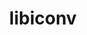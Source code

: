 ---
title: "libiconv"
layout: cache
categories: [package, develop-2023-12-03]
meta: {"versions": ["1.17"], "compilers": ["apple-clang@=15.0.0", "cce@=15.0.1", "gcc@=10.3.0", "gcc@=11.1.0", "gcc@=11.3.0", "gcc@=11.4.0", "gcc@=12.3.0", "gcc@=7.3.1", "gcc@=7.5.0", "gcc@=9.4.0", "oneapi@=2023.2.0"], "oss": ["amzn2", "rhel8", "sle_hpc15", "ubuntu18.04", "ubuntu20.04", "ubuntu22.04", "ventura"], "platforms": ["darwin", "linux"], "targets": ["aarch64", "neoverse_n1", "neoverse_v1", "ppc64le", "x86_64_v3", "x86_64_v4", "zen4"], "stacks": ["aws-isc", "aws-isc-aarch64", "build_systems", "data-vis-sdk", "developer-tools", "e4s", "e4s-cray-rhel", "e4s-cray-sles", "e4s-neoverse_v1", "e4s-oneapi", "e4s-power", "e4s-rocm-external", "ml-darwin-aarch64-mps", "ml-linux-x86_64-cpu", "ml-linux-x86_64-cuda", "ml-linux-x86_64-rocm", "radiuss", "radiuss-aws", "radiuss-aws-aarch64", "root", "tutorial"], "num_specs": 15, "num_specs_by_stack": {"ml-darwin-aarch64-mps": 1, "root": 15, "radiuss-aws-aarch64": 2, "aws-isc-aarch64": 2, "radiuss-aws": 1, "aws-isc": 1, "e4s-cray-rhel": 1, "e4s-cray-sles": 1, "developer-tools": 1, "build_systems": 1, "radiuss": 1, "e4s-neoverse_v1": 1, "e4s-power": 1, "data-vis-sdk": 1, "e4s-rocm-external": 1, "e4s": 1, "e4s-oneapi": 1, "ml-linux-x86_64-rocm": 1, "ml-linux-x86_64-cpu": 1, "ml-linux-x86_64-cuda": 1, "tutorial": 2}}
spec_details: [{"hash": "ypoozdrruowz7z2upjkvhdtemwtkfamg", "compiler": "apple-clang@=15.0.0", "versions": ["1.17"], "os": "ventura", "platform": "darwin", "target": "aarch64", "variants": ["build_system=autotools", "libs=shared,static"], "stacks": ["ml-darwin-aarch64-mps", "root"], "size": "-", "tarball": "https://binaries.spack.io/develop-2023-12-03/build_cache/darwin-ventura-aarch64/apple-clang-15.0.0/libiconv-1.17/darwin-ventura-aarch64-apple-clang-15.0.0-libiconv-1.17-ypoozdrruowz7z2upjkvhdtemwtkfamg.spack"}, {"hash": "kqkmokwwzxkbr6b57q6tnjzg5sl7tvz4", "compiler": "gcc@=7.3.1", "versions": ["1.17"], "os": "amzn2", "platform": "linux", "target": "aarch64", "variants": ["build_system=autotools", "libs=shared,static"], "stacks": ["radiuss-aws-aarch64", "root", "aws-isc-aarch64"], "size": "-", "tarball": "https://binaries.spack.io/develop-2023-12-03/build_cache/linux-amzn2-aarch64/gcc-7.3.1/libiconv-1.17/linux-amzn2-aarch64-gcc-7.3.1-libiconv-1.17-kqkmokwwzxkbr6b57q6tnjzg5sl7tvz4.spack"}, {"hash": "tfggsoa2bw5lhppksnpxe4nz5c5enl3q", "compiler": "gcc@=7.3.1", "versions": ["1.17"], "os": "amzn2", "platform": "linux", "target": "neoverse_n1", "variants": ["build_system=autotools", "libs=shared,static"], "stacks": ["radiuss-aws-aarch64", "root", "aws-isc-aarch64"], "size": "-", "tarball": "https://binaries.spack.io/develop-2023-12-03/build_cache/linux-amzn2-neoverse_n1/gcc-7.3.1/libiconv-1.17/linux-amzn2-neoverse_n1-gcc-7.3.1-libiconv-1.17-tfggsoa2bw5lhppksnpxe4nz5c5enl3q.spack"}, {"hash": "koislq52asauaobdgafqfyggwhsc5pd7", "compiler": "gcc@=7.3.1", "versions": ["1.17"], "os": "amzn2", "platform": "linux", "target": "x86_64_v3", "variants": ["build_system=autotools", "libs=shared,static"], "stacks": ["root", "radiuss-aws", "aws-isc"], "size": "-", "tarball": "https://binaries.spack.io/develop-2023-12-03/build_cache/linux-amzn2-x86_64_v3/gcc-7.3.1/libiconv-1.17/linux-amzn2-x86_64_v3-gcc-7.3.1-libiconv-1.17-koislq52asauaobdgafqfyggwhsc5pd7.spack"}, {"hash": "tonwxz2czo4sqsunngqpf5r3orh56ciw", "compiler": "cce@=15.0.1", "versions": ["1.17"], "os": "rhel8", "platform": "linux", "target": "zen4", "variants": ["build_system=autotools", "libs=shared,static"], "stacks": ["root", "e4s-cray-rhel"], "size": "-", "tarball": "https://binaries.spack.io/develop-2023-12-03/build_cache/linux-rhel8-zen4/cce-15.0.1/libiconv-1.17/linux-rhel8-zen4-cce-15.0.1-libiconv-1.17-tonwxz2czo4sqsunngqpf5r3orh56ciw.spack"}, {"hash": "vplynidco7hsemsuvcgaavjkatvtven5", "compiler": "gcc@=10.3.0", "versions": ["1.17"], "os": "sle_hpc15", "platform": "linux", "target": "x86_64_v4", "variants": ["build_system=autotools", "libs=shared,static"], "stacks": ["e4s-cray-sles", "root"], "size": "-", "tarball": "https://binaries.spack.io/develop-2023-12-03/build_cache/linux-sle_hpc15-x86_64_v4/gcc-10.3.0/libiconv-1.17/linux-sle_hpc15-x86_64_v4-gcc-10.3.0-libiconv-1.17-vplynidco7hsemsuvcgaavjkatvtven5.spack"}, {"hash": "frvffqumx542ngxk6b6met3gq4674fkd", "compiler": "gcc@=7.5.0", "versions": ["1.17"], "os": "ubuntu18.04", "platform": "linux", "target": "x86_64_v3", "variants": ["build_system=autotools", "libs=shared,static"], "stacks": ["developer-tools", "build_systems", "radiuss", "root"], "size": "-", "tarball": "https://binaries.spack.io/develop-2023-12-03/build_cache/linux-ubuntu18.04-x86_64_v3/gcc-7.5.0/libiconv-1.17/linux-ubuntu18.04-x86_64_v3-gcc-7.5.0-libiconv-1.17-frvffqumx542ngxk6b6met3gq4674fkd.spack"}, {"hash": "izkcd2udbnrr7um42gwozeyveb6hphfb", "compiler": "gcc@=11.4.0", "versions": ["1.17"], "os": "ubuntu20.04", "platform": "linux", "target": "neoverse_v1", "variants": ["build_system=autotools", "libs=shared,static"], "stacks": ["e4s-neoverse_v1", "root"], "size": "-", "tarball": "https://binaries.spack.io/develop-2023-12-03/build_cache/linux-ubuntu20.04-neoverse_v1/gcc-11.4.0/libiconv-1.17/linux-ubuntu20.04-neoverse_v1-gcc-11.4.0-libiconv-1.17-izkcd2udbnrr7um42gwozeyveb6hphfb.spack"}, {"hash": "wxyyraqpcgadhhfcrnyzhmzpzyio45dn", "compiler": "gcc@=9.4.0", "versions": ["1.17"], "os": "ubuntu20.04", "platform": "linux", "target": "ppc64le", "variants": ["build_system=autotools", "libs=shared,static"], "stacks": ["root", "e4s-power"], "size": "-", "tarball": "https://binaries.spack.io/develop-2023-12-03/build_cache/linux-ubuntu20.04-ppc64le/gcc-9.4.0/libiconv-1.17/linux-ubuntu20.04-ppc64le-gcc-9.4.0-libiconv-1.17-wxyyraqpcgadhhfcrnyzhmzpzyio45dn.spack"}, {"hash": "6s6d5bym4lf2yej5lzcjzufvnng6w3fs", "compiler": "gcc@=11.1.0", "versions": ["1.17"], "os": "ubuntu20.04", "platform": "linux", "target": "x86_64_v3", "variants": ["build_system=autotools", "libs=shared,static"], "stacks": ["data-vis-sdk", "root"], "size": "-", "tarball": "https://binaries.spack.io/develop-2023-12-03/build_cache/linux-ubuntu20.04-x86_64_v3/gcc-11.1.0/libiconv-1.17/linux-ubuntu20.04-x86_64_v3-gcc-11.1.0-libiconv-1.17-6s6d5bym4lf2yej5lzcjzufvnng6w3fs.spack"}, {"hash": "apegnmevlnhvfj4q32gjy3vxlhl3geev", "compiler": "gcc@=11.4.0", "versions": ["1.17"], "os": "ubuntu20.04", "platform": "linux", "target": "x86_64_v3", "variants": ["build_system=autotools", "libs=shared,static"], "stacks": ["e4s-rocm-external", "e4s", "root"], "size": "-", "tarball": "https://binaries.spack.io/develop-2023-12-03/build_cache/linux-ubuntu20.04-x86_64_v3/gcc-11.4.0/libiconv-1.17/linux-ubuntu20.04-x86_64_v3-gcc-11.4.0-libiconv-1.17-apegnmevlnhvfj4q32gjy3vxlhl3geev.spack"}, {"hash": "apmznyymlqu7dkwij2v7uochozpljalu", "compiler": "oneapi@=2023.2.0", "versions": ["1.17"], "os": "ubuntu20.04", "platform": "linux", "target": "x86_64_v3", "variants": ["build_system=autotools", "libs=shared,static"], "stacks": ["e4s-oneapi", "root"], "size": "-", "tarball": "https://binaries.spack.io/develop-2023-12-03/build_cache/linux-ubuntu20.04-x86_64_v3/oneapi-2023.2.0/libiconv-1.17/linux-ubuntu20.04-x86_64_v3-oneapi-2023.2.0-libiconv-1.17-apmznyymlqu7dkwij2v7uochozpljalu.spack"}, {"hash": "ipxpnhu5xchqeftcvt6lmkmaztr2kbn6", "compiler": "gcc@=11.3.0", "versions": ["1.17"], "os": "ubuntu22.04", "platform": "linux", "target": "x86_64_v3", "variants": ["build_system=autotools", "libs=shared,static"], "stacks": ["ml-linux-x86_64-rocm", "ml-linux-x86_64-cpu", "root", "ml-linux-x86_64-cuda"], "size": "-", "tarball": "https://binaries.spack.io/develop-2023-12-03/build_cache/linux-ubuntu22.04-x86_64_v3/gcc-11.3.0/libiconv-1.17/linux-ubuntu22.04-x86_64_v3-gcc-11.3.0-libiconv-1.17-ipxpnhu5xchqeftcvt6lmkmaztr2kbn6.spack"}, {"hash": "u6dcd5fgblkyb3ffppftguhs67lizmtx", "compiler": "gcc@=12.3.0", "versions": ["1.17"], "os": "ubuntu22.04", "platform": "linux", "target": "x86_64_v3", "variants": ["build_system=autotools", "libs=shared,static"], "stacks": ["tutorial", "root"], "size": "-", "tarball": "https://binaries.spack.io/develop-2023-12-03/build_cache/linux-ubuntu22.04-x86_64_v3/gcc-12.3.0/libiconv-1.17/linux-ubuntu22.04-x86_64_v3-gcc-12.3.0-libiconv-1.17-u6dcd5fgblkyb3ffppftguhs67lizmtx.spack"}, {"hash": "iga2iuwmbar5rlubtrf3ptsa2a7o3uzm", "compiler": "gcc@=11.4.0", "versions": ["1.17"], "os": "ubuntu22.04", "platform": "linux", "target": "x86_64_v3", "variants": ["build_system=autotools", "libs=shared,static"], "stacks": ["tutorial", "root"], "size": "-", "tarball": "https://binaries.spack.io/develop-2023-12-03/build_cache/linux-ubuntu22.04-x86_64_v3/gcc-11.4.0/libiconv-1.17/linux-ubuntu22.04-x86_64_v3-gcc-11.4.0-libiconv-1.17-iga2iuwmbar5rlubtrf3ptsa2a7o3uzm.spack"}]
---